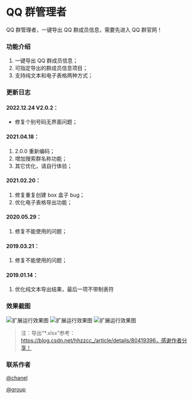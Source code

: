 # QQ 群管理者

QQ 群管理者，一键导出 QQ 群成员信息，需要先进入 QQ 群官网！

### 功能介绍

1. 一键导出 QQ 群成员信息；
2. 可指定导出的群成员信息项目；
3. 支持纯文本和电子表格两种方式；

### 更新日志

#### 2022.12.24 V2.0.2：

-   修复个别号码无界面问题；

#### 2021.04.18：

1. 2.0.0 重新编码；
2. 增加搜索群名称功能；
3. 其它优化，请自行体验；

#### 2021.02.20：

1. 修复重复创建 box 盒子 bug；
2. 优化电子表格导出功能；

#### 2020.05.29：

1. 修复不能使用的问题；

#### 2019.03.21：

1. 修复不能使用的问题；

#### 2019.01.14：

1. 优化纯文本导出结果，最后一项不带制表符

### 效果截图

![扩展运行效果图](https://raw.githubusercontent.com/bmqy/qq-group-manager/master/images/20181221125740.png)
![扩展运行效果图](https://raw.githubusercontent.com/bmqy/qq-group-manager/master/images/20181221125812.png)
![扩展运行效果图](https://raw.githubusercontent.com/bmqy/qq-group-manager/master/images/20181221125832.png)

> 注：导出“\*.xlsx”参考：https://blog.csdn.net/hhzzcc_/article/details/80419396，感谢作者分享！

### 联系作者

[@chanel](https://t.me/tcbmqy)

[@group](https://t.me/tgbmqy)
